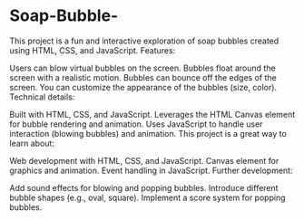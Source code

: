 # Soap-Bubble-
This project is a fun and interactive exploration of soap bubbles created using HTML, CSS, and JavaScript.
Features:

Users can blow virtual bubbles on the screen.
Bubbles float around the screen with a realistic motion.
Bubbles can bounce off the edges of the screen.
You can customize the appearance of the bubbles (size, color).
Technical details:

Built with HTML, CSS, and JavaScript.
Leverages the HTML Canvas element for bubble rendering and animation.
Uses JavaScript to handle user interaction (blowing bubbles) and animation.
This project is a great way to learn about:

Web development with HTML, CSS, and JavaScript.
Canvas element for graphics and animation.
Event handling in JavaScript.
Further development:

Add sound effects for blowing and popping bubbles.
Introduce different bubble shapes (e.g., oval, square).
Implement a score system for popping bubbles.
